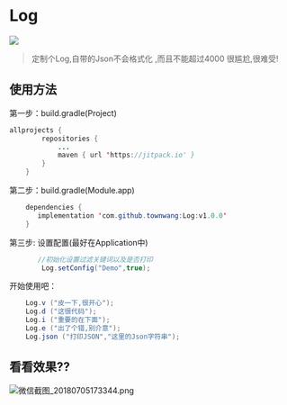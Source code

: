 # Log
[![](https://jitpack.io/v/townwang/Log.svg)](https://jitpack.io/#townwang/Log)

> 定制个Log,自带的Json不会格式化 ,而且不能超过4000 很尴尬,很难受!

## 使用方法
第一步：build.gradle(Project)
```java
allprojects {
		repositories {
			...
			maven { url 'https://jitpack.io' }
		}
	}
```
第二步：build.gradle(Module.app)

```java
	dependencies {
	   implementation 'com.github.townwang:Log:v1.0.0'
	}
```

第三步: 设置配置(最好在Application中)
```java
       //初始化设置过滤关键词以及是否打印
        Log.setConfig("Demo",true);
```
开始使用吧：
```java
    Log.v ("皮一下,很开心");
    Log.d ("这很代码");
    Log.i ("重要的在下面");
    Log.e ("出了个错,别介意");
    Log.json ("打印JSON","这里的Json字符串");
```
## 看看效果??
![微信截图_20180705173344.png](https://i.loli.net/2018/07/05/5b3de8221f686.png)
